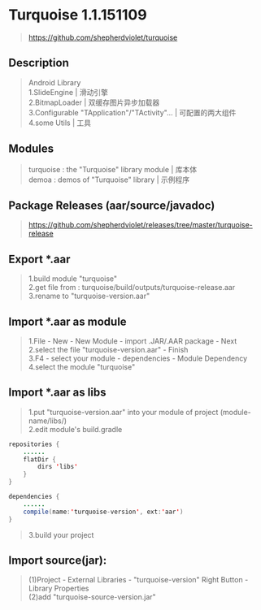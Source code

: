 # Turquoise 1.1.151109
> https://github.com/shepherdviolet/turquoise <br/>

## Description
> Android Library<br/>
> 1.SlideEngine | 滑动引擎<br/>
> 2.BitmapLoader | 双缓存图片异步加载器<br/>
> 3.Configurable "TApplication"/"TActivity"... | 可配置的两大组件<br/>
> 4.some Utils | 工具<br/>

## Modules
> turquoise : the "Turquoise" library module  |  库本体 <br/>
> demoa : demos of "Turquoise" library  |  示例程序 <br/>

## Package Releases (aar/source/javadoc)
> https://github.com/shepherdviolet/releases/tree/master/turquoise-release <br/>

## Export *.aar
>1.build module "turquoise" <br/>
>2.get file from : turquoise/build/outputs/turquoise-release.aar <br/>
>3.rename to "turquoise-version.aar" <br/>

## Import *.aar as module
>1.File - New - New Module - import .JAR/.AAR package - Next <br/>
>2.select the file "turquoise-version.aar" - Finish <br/>
>3.F4 - select your module - dependencies - Module Dependency <br/>
>4.select the module "turquoise" <br/>

## Import *.aar as libs
>1.put "turquoise-version.aar" into your module of project (module-name/libs/) <br/>
>2.edit module's build.gradle <br/>

```java
repositories {
    ......
    flatDir {
        dirs 'libs'
    }
}
```

```java
dependencies {
    ......
    compile(name:'turquoise-version', ext:'aar')
}
```

>3.build your project <br/>

## Import source(jar): <br/>
> (1)Project - External Libraries - "turquoise-version" Right Button - Library Properties <br/>
> (2)add "turquoise-source-version.jar" <br/>